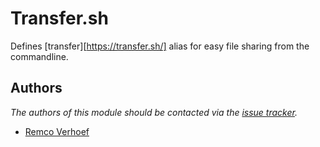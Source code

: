 Transfer.sh
==========

Defines [transfer][https://transfer.sh/] alias for easy file sharing from the commandline.

Authors
-------

*The authors of this module should be contacted via the [issue tracker][2].*

  - [Remco Verhoef](https://github.com/dutchcoders)

[1]: https://transfer.sh/
[2]: https://github.com/dutchcoders/transfer.sh/
